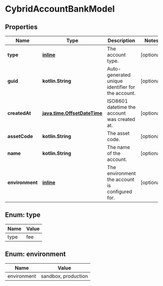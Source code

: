 
# CybridAccountBankModel

## Properties
Name | Type | Description | Notes
------------ | ------------- | ------------- | -------------
**type** | [**inline**](#Type) | The account type. |  [optional]
**guid** | **kotlin.String** | Auto-generated unique identifier for the account. |  [optional]
**createdAt** | [**java.time.OffsetDateTime**](java.time.OffsetDateTime.md) | ISO8601 datetime the account was created at. |  [optional]
**assetCode** | **kotlin.String** | The asset code. |  [optional]
**name** | **kotlin.String** | The name of the account. |  [optional]
**environment** | [**inline**](#Environment) | The environment the account is configured for. |  [optional]


<a name="Type"></a>
## Enum: type
Name | Value
---- | -----
type | fee


<a name="Environment"></a>
## Enum: environment
Name | Value
---- | -----
environment | sandbox, production



